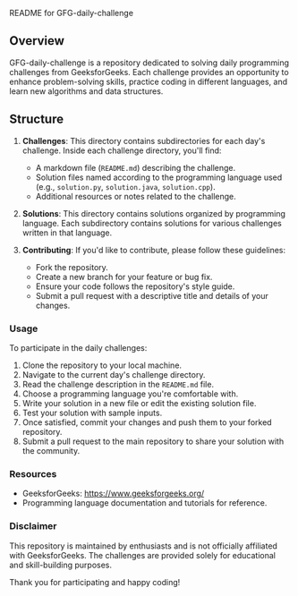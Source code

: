 README for GFG-daily-challenge

## Overview
GFG-daily-challenge is a repository dedicated to solving daily programming challenges from GeeksforGeeks. Each challenge provides an opportunity to enhance problem-solving skills, practice coding in different languages, and learn new algorithms and data structures.

## Structure
1. **Challenges**: This directory contains subdirectories for each day's challenge. Inside each challenge directory, you'll find:
   - A markdown file (`README.md`) describing the challenge.
   - Solution files named according to the programming language used (e.g., `solution.py`, `solution.java`, `solution.cpp`).
   - Additional resources or notes related to the challenge.

2. **Solutions**: This directory contains solutions organized by programming language. Each subdirectory contains solutions for various challenges written in that language.

3. **Contributing**: If you'd like to contribute, please follow these guidelines:
   - Fork the repository.
   - Create a new branch for your feature or bug fix.
   - Ensure your code follows the repository's style guide.
   - Submit a pull request with a descriptive title and details of your changes.

### Usage
To participate in the daily challenges:
1. Clone the repository to your local machine.
2. Navigate to the current day's challenge directory.
3. Read the challenge description in the `README.md` file.
4. Choose a programming language you're comfortable with.
5. Write your solution in a new file or edit the existing solution file.
6. Test your solution with sample inputs.
7. Once satisfied, commit your changes and push them to your forked repository.
8. Submit a pull request to the main repository to share your solution with the community.

### Resources
- GeeksforGeeks: https://www.geeksforgeeks.org/
- Programming language documentation and tutorials for reference.

### Disclaimer
This repository is maintained by enthusiasts and is not officially affiliated with GeeksforGeeks. The challenges are provided solely for educational and skill-building purposes.

Thank you for participating and happy coding!
